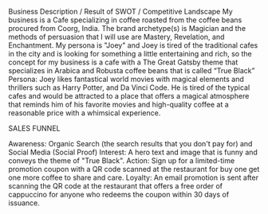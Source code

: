 
Business Description / Result of SWOT / Competitive Landscape
My business is a Cafe specializing in coffee roasted from the coffee beans procured from Coorg, India. The brand archetype(s) is Magician and the methods of persuasion that I will use are Mastery, Revelation, and Enchantment.  My persona is "Joey" and Joey is tired of the traditional cafes in the city and is looking for something a little entertaining and rich, so the concept for my business is a cafe with a The Great Gatsby theme that specializes in Arabica and Robusta coffee beans that is called “True Black”
Persona: Joey likes fantastical world movies with magical elements and thrillers such as Harry Potter, and Da Vinci Code.  He is tired of the typical cafes and would be attracted to a place that offers a magical atmosphere that reminds him of his favorite movies and high-quality coffee at a reasonable price with a whimsical experience.


SALES FUNNEL

Awareness:  Organic Search (the search results that you don't pay for) and Social Media (Social Proof) 
Interest:  A hero text and image that is funny and conveys the theme of "True Black". 
Action: Sign up for a limited-time promotion coupon with a QR code scanned at the restaurant for buy one get one more coffee to share and care.
Loyalty:  An email promotion is sent after scanning the QR code at the restaurant that offers a free order of cappuccino for anyone who redeems the coupon within 30 days of issuance.  

